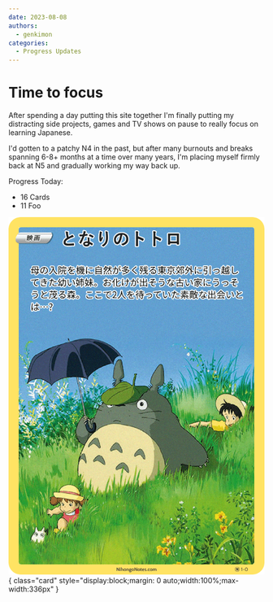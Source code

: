 ```yaml
---
date: 2023-08-08
authors:
  - genkimon
categories:
  - Progress Updates
---
```


# Time to focus

After spending a day putting this site together I'm finally putting my distracting side projects, games and TV shows on pause to really focus on learning Japanese.

<!-- more -->

I'd gotten to a patchy N4 in the past, but after many burnouts and breaks spanning 6-8+ months at a time over many years, I'm placing myself firmly back at N5 and gradually working my way back up.

Progress Today:

* 16 Cards
* 11 Foo

![Totoro](../../../../images/cards/film/ghibli/card-totoro.png){ class="card" style="display:block;margin: 0 auto;width:100%;max-width:336px" }
